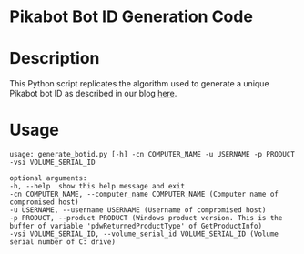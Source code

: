 # Pikabot Bot ID Generation Code

# Description
This Python script replicates the algorithm used to generate a unique Pikabot bot ID as described in our blog [here](https://www.zscaler.com/blogs/security-research/technical-analysis-pikabot).

# Usage
```
usage: generate_botid.py [-h] -cn COMPUTER_NAME -u USERNAME -p PRODUCT -vsi VOLUME_SERIAL_ID

optional arguments:
-h, --help  show this help message and exit
-cn COMPUTER_NAME, --computer_name COMPUTER_NAME (Computer name of compromised host)
-u USERNAME, --username USERNAME (Username of compromised host)
-p PRODUCT, --product PRODUCT (Windows product version. This is the buffer of variable 'pdwReturnedProductType' of GetProductInfo)
-vsi VOLUME_SERIAL_ID, --volume_serial_id VOLUME_SERIAL_ID (Volume serial number of C: drive)
```
